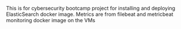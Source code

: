 This is for cybersecurity bootcamp project for installing and deploying ElasticSearch docker image.  Metrics are from filebeat and metricbeat monitoring docker image on the VMs
